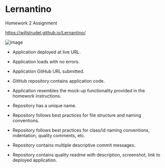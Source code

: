 # Lernantino
Homework 2 Assignment

https://willstrudel.github.io/Lernantino/


![image](Lernantino\assets\screencapture-website.png)

* Application deployed at live URL.

* Application loads with no errors.

* Application GitHub URL submitted.

* GitHub repository contains application code.

* Application resembles the mock-up functionality provided in the homework instructions.

* Repository has a unique name.

* Repository follows best practices for file structure and naming conventions.

* Repository follows best practices for class/id naming conventions, indentation, quality comments, etc.

* Repository contains multiple descriptive commit messages.

* Repository contains quality readme with description, screenshot, link to deployed application.

